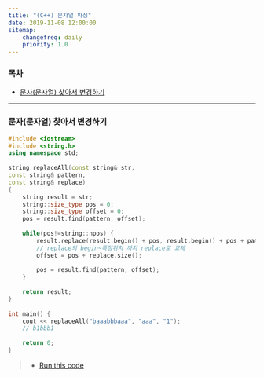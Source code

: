 ```yaml
---
title: "(C++) 문자열 파싱"
date: 2019-11-08 12:00:00
sitemap:
	changefreq: daily
	priority: 1.0
---
```


### 목차

* [문자(문자열) 찾아서 변경하기](#문자(문자열)-찾아서-변경하기)

---

### 문자(문자열) 찾아서 변경하기

```cpp
#include <iostream>
#include <string.h>
using namespace std;
 
string replaceAll(const string& str, 
const string& pattern, 
const string& replace) 
{
	string result = str;
    string::size_type pos = 0;
    string::size_type offset = 0;
	pos = result.find(pattern, offset);
 
	while(pos!=string::npos) {
		result.replace(result.begin() + pos, result.begin() + pos + pattern.size(), replace);
        // replace의 begin~특정위치 까지 replace로 교체
        offset = pos + replace.size();
 
        pos = result.find(pattern, offset);
	}
 
    return result;
}
 
int main() {
	cout << replaceAll("baaabbbaaa", "aaa", "1");
	// b1bbb1
 
	return 0;
}
```

> * [Run this code](https://ideone.com/iQ4fsN)